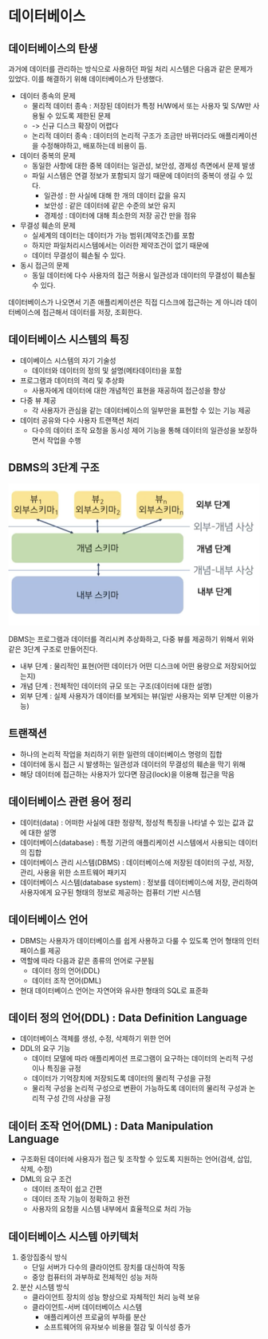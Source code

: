 # 데이터베이스

## 데이터베이스의 탄생

과거에 데이터를 관리하는 방식으로 사용하던 파일 처리 시스템은 다음과 같은 문제가 있었다.
이를 해결하기 위해 데이터베이스가 탄생했다.

- 데이터 종속의 문제
  - 물리적 데이터 종속 : 저장된 데이터가 특정 H/W에서 또는 사용자 및 S/W만 사용될 수 있도록 제한된 문제
  - -> 신규 디스크 확장이 어렵다
  - 논리적 데이터 종속 : 데이터의 논리적 구조가 조금만 바뀌더라도 애플리케이션을 수정해야하고, 배포하는데 비용이 듬.
- 데이터 중복의 문제
  - 동일한 사항에 대한 중복 데이터는 일관성, 보안성, 경제성 측면에서 문제 발생
  - 파일 시스템은 연결 정보가 포함되지 않기 때문에 데이터의 중복이 생길 수 있다.
    - 일관성 : 한 사실에 대해 한 개의 데이터 값을 유지
    - 보안성 : 같은 데이터에 같은 수준의 보안 유지
    - 경제성 : 데이터에 대해 최소한의 저장 공간 만을 점유
- 무결성 훼손의 문제
  - 실세계의 데이터는 데이터가 가능 범위(제약조건)를 포함
  - 하지만 파일처리시스템에서는 이러한 제약조건이 없기 때문에
  - 데이터 무결성이 훼손될 수 있다.
- 동시 접근의 문제
  - 동일 데이터에 다수 사용자의 접근 허용시 일관성과 데이터의 무결성이 훼손될 수 있다.

데이터베이스가 나오면서 기존 애플리케이션은 직접 디스크에 접근하는 게 아니라 데이터베이스에 접근해서 데이터를 저장, 조회한다.

## 데이터베이스 시스템의 특징

- 데이베이스 시스템의 자기 기술성
  - 데이터와 데이터의 정의 및 설명(메타데이터)을 포함
- 프로그램과 데이터의 격리 및 추상화
  - 사용자에게 데이터에 대한 개념적인 표현을 재공하여 접근성을 향상
- 다중 뷰 제공
  - 각 사용자가 관심을 같는 데이터베이스의 일부만을 표현할 수 있는 기능 제공
- 데이터 공유와 다수 사용자 트랜잭션 처리
  - 다수의 데이터 조작 요청을 동시성 제어 기능을 통해 데이터의 일관성을 보장하면서 작업을 수행

## DBMS의 3단계 구조

![./데이터베이스/DBMS-3-layer.png](./데이터베이스/DBMS-3-layer.png)

DBMS는 프로그램과 데이터를 격리시켜 추상화하고, 다중 뷰를 제공하기 위해서 위와같은 3단계 구조로 만들어진다.

- 내부 단계 : 물리적인 표현(어떤 데이터가 어떤 디스크에 어떤 용량으로 저장되어있는지)
- 개념 단계 : 전체적인 데이터의 규모 또는 구조(데이터에 대한 설명)
- 외부 단계 : 실제 사용자가 데이터를 보게되는 뷰(일반 사용자는 외부 단계만 이용가능)

## 트랜잭션

- 하나의 논리적 작업을 처리하기 위한 일련의 데이터베이스 명령의 집합
- 데이터에 동시 접근 시 발생하는 일관성과 데이터의 무결성의 훼손을 막기 위해 
- 해당 데이터에 접근하는 사용자가 있다면 잠금(lock)을 이용해 접근을 막음

## 데이터베이스 관련 용어 정리

- 데이터(data) : 어떠한 사실에 대한 정량적, 정성적 특징을 나타낼 수 있는 값과 값에 대한 설명
- 데이터베이스(database) : 특정 기관의 애플리케이션 시스템에서 사용되는 데이터의 집합
- 데이터베이스 관리 시스템(DBMS) : 데이터베이스에 저장된 데이터의 구성, 저장, 관리, 사용을 위한 소프트웨어 패키지
- 데이터베이스 시스템(database system) : 정보를 데이터베이스에 저장, 관리하여 사용자에게 요구된 형태의 정보로 제공하는 컴퓨터 기반 시스템

## 데이터베이스 언어

- DBMS는 사용자가 데이터베이스를 쉽게 사용하고 다룰 수 있도록 언어 형태의 인터패이스를 제공
- 역할에 따라 다음과 같은 종류의 언어로 구분됨
  - 데이터 정의 언어(DDL)
  - 데이터 조작 언어(DML)
- 현대 데이터베이스 언어는 자연어와 유사한 형태의 SQL로 표준화


## 데이터 정의 언어(DDL) : Data Definition Language

- 데이터베이스 객체를 생성, 수정, 삭제하기 위한 언어
- DDL의 요구 기능
  - 데이터 모델에 따라 애플리케이션 프로그램이 요구하는 데이터의 논리적 구성이나 특징을 규정
  - 데이터가 기억장치에 저장되도록 데이터의 물리적 구성을 규정
  - 물리적 구성을 논리적 구성으로 변환이 가능하도록 데이터의 물리적 구성과 논리적 구성 간의 사상을 규정


## 데이터 조작 언어(DML) : Data Manipulation Language

- 구조화된 데이터에 사용자가 접근 및 조작할 수 있도록 지원하는 언어(검색, 삽입, 삭제, 수정)
- DML의 요구 조건
  - 데이터 조작이 쉽고 간편
  - 데이터 조작 기능이 정확하고 완전
  - 사용자의 요청을 시스템 내부에서 효율적으로 처리 가능


## 데이터베이스 시스템 아키텍처

1. 중앙집중식 방식
   - 단일 서버가 다수의 클라이언트 장치를 대신하여 작동
   - 중앙 컴퓨터의 과부하로 전체적인 성능 저하
2. 분산 시스템 방식
   - 클라이언트 장치의 성능 향상으로 자체적인 처리 능력 보유
   - 클라이언트-서버 데이터베이스 시스템
      - 애플리케이션 프로긂의 부하를 분산
      - 소프트웨어의 유자보수 비용을 절감 및 이식성 증가